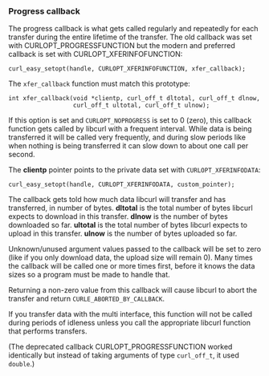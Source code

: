 ### Progress callback

The progress callback is what gets called regularly and repeatedly for each
transfer during the entire lifetime of the transfer. The old callback was set
with CURLOPT_PROGRESSFUNCTION but the modern and preferred callback is set
with CURLOPT_XFERINFOFUNCTION:

    curl_easy_setopt(handle, CURLOPT_XFERINFOFUNCTION, xfer_callback);

The `xfer_callback` function must match this prototype:

    int xfer_callback(void *clientp, curl_off_t dltotal, curl_off_t dlnow,
                      curl_off_t ultotal, curl_off_t ulnow);

If this option is set and `CURLOPT_NOPROGRESS` is set to 0 (zero), this
callback function gets called by libcurl with a frequent interval. While data
is being transferred it will be called very frequently, and during slow
periods like when nothing is being transferred it can slow down to about one
call per second.

The **clientp** pointer points to the private data set with
`CURLOPT_XFERINFODATA`:

    curl_easy_setopt(handle, CURLOPT_XFERINFODATA, custom_pointer);

The callback gets told how much data libcurl will transfer and has
transferred, in number of bytes. **dltotal** is the total number of bytes
libcurl expects to download in this transfer. **dlnow** is the number of bytes
downloaded so far. **ultotal** is the total number of bytes libcurl expects to
upload in this transfer. **ulnow** is the number of bytes uploaded so far.

Unknown/unused argument values passed to the callback will be set to zero
(like if you only download data, the upload size will remain 0). Many times
the callback will be called one or more times first, before it knows the data
sizes so a program must be made to handle that.

Returning a non-zero value from this callback will cause libcurl to abort the
transfer and return `CURLE_ABORTED_BY_CALLBACK`.

If you transfer data with the multi interface, this function will not be
called during periods of idleness unless you call the appropriate libcurl
function that performs transfers.

(The deprecated callback CURLOPT_PROGRESSFUNCTION worked identically but
instead of taking arguments of type `curl_off_t`, it used `double`.)
